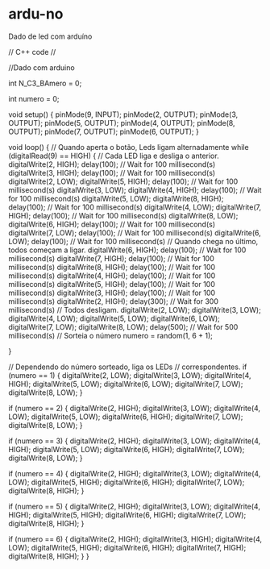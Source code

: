 # ardu-no
Dado de led com arduíno

// C++ code
//
  
  
  
//Dado com arduino




int N_C3_BAmero = 0;




int numero = 0;




void setup()
{
  pinMode(9, INPUT);
  pinMode(2, OUTPUT);
  pinMode(3, OUTPUT);
  pinMode(5, OUTPUT);
  pinMode(4, OUTPUT);
  pinMode(8, OUTPUT);
  pinMode(7, OUTPUT);
  pinMode(6, OUTPUT);
}






void loop()
{
  // Quando aperta o botão, Leds ligam alternadamente
  while (digitalRead(9) == HIGH) {
    // Cada LED liga e desliga o anterior.
    digitalWrite(2, HIGH);
    delay(100); // Wait for 100 millisecond(s)
    digitalWrite(3, HIGH);
    delay(100); // Wait for 100 millisecond(s)
    digitalWrite(2, LOW);
    digitalWrite(5, HIGH);
    delay(100); // Wait for 100 millisecond(s)
    digitalWrite(3, LOW);
    digitalWrite(4, HIGH);
    delay(100); // Wait for 100 millisecond(s)
    digitalWrite(5, LOW);
    digitalWrite(8, HIGH);
    delay(100); // Wait for 100 millisecond(s)
    digitalWrite(4, LOW);
    digitalWrite(7, HIGH);
    delay(100); // Wait for 100 millisecond(s)
    digitalWrite(8, LOW);
    digitalWrite(6, HIGH);
    delay(100); // Wait for 100 millisecond(s)
    digitalWrite(7, LOW);
    delay(100); // Wait for 100 millisecond(s)
    digitalWrite(6, LOW);
    delay(100); // Wait for 100 millisecond(s)
    // Quando chega no último, todos começam a ligar.
    digitalWrite(6, HIGH);
    delay(100); // Wait for 100 millisecond(s)
    digitalWrite(7, HIGH);
    delay(100); // Wait for 100 millisecond(s)
    digitalWrite(8, HIGH);
    delay(100); // Wait for 100 millisecond(s)
    digitalWrite(4, HIGH);
    delay(100); // Wait for 100 millisecond(s)
    digitalWrite(5, HIGH);
    delay(100); // Wait for 100 millisecond(s)
    digitalWrite(3, HIGH);
    delay(100); // Wait for 100 millisecond(s)
    digitalWrite(2, HIGH);
    delay(300); // Wait for 300 millisecond(s)
    // Todos desligam.
    digitalWrite(2, LOW);
    digitalWrite(3, LOW);
    digitalWrite(4, LOW);
    digitalWrite(5, LOW);
    digitalWrite(6, LOW);
    digitalWrite(7, LOW);
    digitalWrite(8, LOW);
    delay(500); // Wait for 500 millisecond(s)
    // Sorteia o número
    numero = random(1, 6 + 1);
    
    
    
    
    
  }





// Dependendo do número sorteado, liga os LEDs
  // correspondentes.
  if (numero == 1) {
    digitalWrite(2, LOW);
    digitalWrite(3, LOW);
    digitalWrite(4, HIGH);
    digitalWrite(5, LOW);
    digitalWrite(6, LOW);
    digitalWrite(7, LOW);
    digitalWrite(8, LOW);
  }





if (numero == 2) {
    digitalWrite(2, HIGH);
    digitalWrite(3, LOW);
    digitalWrite(4, LOW);
    digitalWrite(5, LOW);
    digitalWrite(6, HIGH);
    digitalWrite(7, LOW);
    digitalWrite(8, LOW);
  }





if (numero == 3) {
    digitalWrite(2, HIGH);
    digitalWrite(3, LOW);
    digitalWrite(4, HIGH);
    digitalWrite(5, LOW);
    digitalWrite(6, HIGH);
    digitalWrite(7, LOW);
    digitalWrite(8, LOW);
  }





if (numero == 4) {
    digitalWrite(2, HIGH);
    digitalWrite(3, LOW);
    digitalWrite(4, LOW);
    digitalWrite(5, HIGH);
    digitalWrite(6, HIGH);
    digitalWrite(7, LOW);
    digitalWrite(8, HIGH);
  }






if (numero == 5) {
    digitalWrite(2, HIGH);
    digitalWrite(3, LOW);
    digitalWrite(4, HIGH);
    digitalWrite(5, HIGH);
    digitalWrite(6, HIGH);
    digitalWrite(7, LOW);
    digitalWrite(8, HIGH);
  }






 if (numero == 6) {
    digitalWrite(2, HIGH);
    digitalWrite(3, HIGH);
    digitalWrite(4, LOW);
    digitalWrite(5, HIGH);
    digitalWrite(6, HIGH);
    digitalWrite(7, HIGH);
    digitalWrite(8, HIGH);
  }
}




